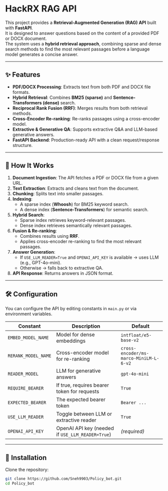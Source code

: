 # HackRX RAG API

This project provides a **Retrieval-Augmented Generation (RAG) API** built with **FastAPI**.  
It is designed to answer questions based on the content of a provided PDF or DOCX document.  
The system uses a **hybrid retrieval approach**, combining sparse and dense search methods to find the most relevant passages before a language model generates a concise answer.

---

## ✨ Features

- **PDF/DOCX Processing**: Extracts text from both PDF and DOCX file formats.  
- **Hybrid Retrieval**: Combines **BM25 (sparse)** and **Sentence-Transformers (dense)** search.  
- **Reciprocal Rank Fusion (RRF)**: Merges results from both retrieval methods.  
- **Cross-Encoder Re-ranking**: Re-ranks passages using a cross-encoder model.  
- **Extractive & Generative QA**: Supports extractive Q&A and LLM-based generative answers.  
- **FastAPI Backend**: Production-ready API with a clean request/response structure.  

---

## 🧠 How It Works

1. **Document Ingestion**: The API fetches a PDF or DOCX file from a given URL.  
2. **Text Extraction**: Extracts and cleans text from the document.  
3. **Chunking**: Splits text into smaller passages.  
4. **Indexing**:  
   - A sparse index (**Whoosh**) for BM25 keyword search.  
   - A dense index (**Sentence-Transformers**) for semantic search.  
5. **Hybrid Search**:  
   - Sparse index retrieves keyword-relevant passages.  
   - Dense index retrieves semantically relevant passages.  
6. **Fusion & Re-ranking**:  
   - Combines results using **RRF**.  
   - Applies cross-encoder re-ranking to find the most relevant passages.  
7. **Answer Generation**:  
   - If `USE_LLM_READER=True` and `OPENAI_API_KEY` is available → uses LLM (e.g., GPT-4o-mini).  
   - Otherwise → falls back to extractive QA.  
8. **API Response**: Returns answers in JSON format.  

---

## 🛠️ Configuration

You can configure the API by editing constants in `main.py` or via environment variables.

| Constant             | Description                                      | Default                                     |
|-----------------------|--------------------------------------------------|---------------------------------------------|
| `EMBED_MODEL_NAME`    | Model for dense embeddings                       | `intfloat/e5-base-v2`                       |
| `RERANK_MODEL_NAME`   | Cross-encoder model for re-ranking               | `cross-encoder/ms-marco-MiniLM-L-6-v2`      |
| `READER_MODEL`        | LLM for generative answers                       | `gpt-4o-mini`                               |
| `REQUIRE_BEARER`      | If true, requires bearer token for requests      | `True`                                      |
| `EXPECTED_BEARER`     | The expected bearer token                        | `Bearer ...`                                |
| `USE_LLM_READER`      | Toggle between LLM or extractive reader          | `True`                                      |
| `OPENAI_API_KEY`      | OpenAI API key (needed if `USE_LLM_READER=True`) | *(required)*                                |

---

## 💾 Installation

Clone the repository:

```bash
git clone https://github.com/Sneh9903/Policy_bot.git
cd Policy_bot
